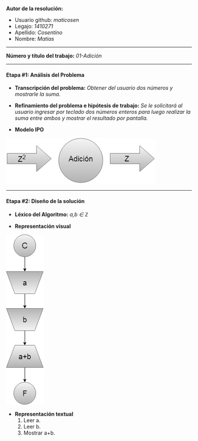 **Autor de la resolución:**
  * Usuario github: *maticosen*
  * Legajo: *1410271*
  * Apellido: *Cosentino*
  * Nombre: *Matias*
  
---  

**Número y título del trabajo:** *01-Adición*

---

#### Etapa #1: Análisis del Problema

* **Transcripción del problema:** *Obtener del usuario dos números y mostrarle la suma.*

* **Refinamiento del problema e hipótesis de trabajo:** *Se le solicitará al usuario ingresar por teclado dos números enteros para luego realizar la suma entre ambos y mostrar el resultado por pantalla.*

* **Modelo IPO**

![](https://github.com/maticosen/AED/blob/master/Otros/01_IPO.jpg)

---

#### Etapa #2: Diseño de la solución

* **Léxico del Algoritmo:** *a,b ∈ ℤ*

* **Representación visual**

![](https://github.com/maticosen/AED/blob/master/Otros/01_DdF.jpg)

* **Representación textual**
  1. Leer a.
  2. Leer b.
  3. Mostrar a+b.
